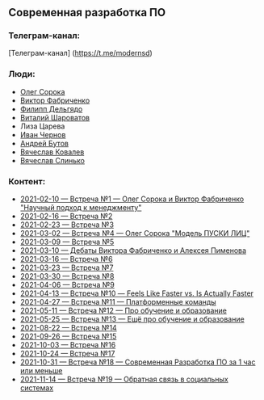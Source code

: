#

## Современная разработка ПО

### Телеграм-канал:

[Телеграм-канал] (https://t.me/modernsd)

### Люди:

- [Олег Сорока](https://github.com/40a)
- [Виктор Фабриченко](https://github.com/vfabr)
- [Филипп Дельгядо](https://github.com/phillip-delgyado)
- [Виталий Шароватов](https://github.com/sharovatov)
- Лиза Царева
- [Иван Чернов](https://github.com/vanadium23)
- [Андрей Бутов](https://github.com/abtv)
- [Вячеслав Ковалев](https://github.com/materkey)
- [Вячеслав Слинько](https://github.com/vslinko)

### Контент:

- [2021-02-10 — Встреча №1 — Олег Сорока и Виктор Фабриченко "Научный подход к менеджменту"](https://github.com/modernsd/works/blob/master/notes/2021-02-10.md)
- [2021-02-16 — Встреча №2](https://github.com/modernsd/works/blob/master/notes/2021-02-16.md)
- [2021-02-23 — Встреча №3](https://github.com/modernsd/works/blob/master/notes/2021-02-23.md)
- [2021-03-02 — Встреча №4 — Олег Сорока "Модель ПУСКИ ЛИЦ"](https://github.com/modernsd/works/blob/master/notes/2021-03-02.md)
- [2021-03-09 — Встреча №5](https://github.com/modernsd/works/blob/master/notes/2021-03-09.md)
- [2021-03-10 — Дебаты Виктора Фабриченко и Алексея Пименова](https://github.com/modernsd/works/blob/master/notes/2021-03-10.md)
- [2021-03-16 — Встреча №6](https://github.com/modernsd/works/blob/master/notes/2021-03-16.md)
- [2021-03-23 — Встреча №7](https://github.com/modernsd/works/blob/master/notes/2021-03-23.md)
- [2021-03-30 — Встреча №8](https://github.com/modernsd/works/blob/master/notes/2021-03-30.md)
- [2021-04-06 — Встреча №9](https://github.com/modernsd/works/blob/master/notes/2021-04-06.md)
- [2021-04-13 — Встреча №10 — Feels Like Faster vs. Is Actually Faster](https://github.com/modernsd/works/blob/master/notes/2021-04-13.md)
- [2021-04-27 — Встреча №11 — Платформенные команды](https://github.com/modernsd/works/blob/master/notes/2021-04-27.md)
- [2021-05-11 — Встреча №12 — Про обучение и образование](https://github.com/modernsd/works/blob/master/notes/2021-05-11.md)
- [2021-05-25 — Встреча №13 — Ещё про обучение и образование](https://github.com/modernsd/works/blob/master/notes/2021-05-25.md)
- [2021-08-22 — Встреча №14](https://github.com/modernsd/works/blob/master/notes/2021-08-22.md)
- [2021-09-26 — Встреча №15](https://github.com/modernsd/works/blob/master/notes/2021-09-26.md)
- [2021-10-03 — Встреча №16](https://github.com/modernsd/works/blob/master/notes/2021-10-03.md)
- [2021-10-24 — Встреча №17](https://github.com/modernsd/works/blob/master/notes/2021-10-24.md)
- [2021-10-31 — Встреча №18 — Современная Разработка ПО за 1 час или меньше](https://github.com/modernsd/works/blob/master/notes/2021-10-31.md)
- [2021-11-14 — Встреча №19 — Обратная связь в социальных системах](https://github.com/modernsd/works/blob/master/notes/2021-11-14.md)
